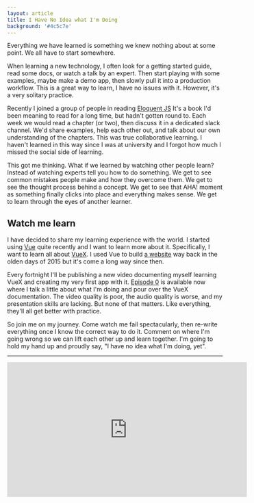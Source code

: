 ```yaml
---
layout: article
title: I Have No Idea what I'm Doing
background: '#4c5c7e'
---
```

Everything we have learned is something we knew nothing about at some point. We all have to start somewhere.

When learning a new technology, I often look for a getting started guide, read some docs, or watch a talk by an expert. Then start playing with some examples, maybe make a demo app, then slowly pull it into a production workflow. This is a great way to learn, I have no issues with it. However, it's a very solitary practice.

Recently I joined a group of people in reading [Eloquent JS](http://eloquentjavascript.net/) It's a book I'd been meaning to read for a long time, but hadn't gotten round to. Each week we would read a chapter (or two), then discuss it in a dedicated slack channel. We'd share examples, help each other out, and talk about our own understanding of the chapters. This was true collaborative learning. I haven't learned in this way since I was at university and I forgot how much I missed the social side of learning.

This got me thinking. What if we learned by watching other people learn? Instead of watching experts tell you how to do something. We get to see common mistakes people make and how they overcome them. We get to see the thought process behind a concept. We get to see that AHA! moment as something finally clicks into place and everything makes sense. We get to learn through the eyes of another learner.

## Watch me learn

I have decided to share my learning experience with the world. I started using [Vue](https://vuejs.org/) quite recently and I want to learn more about it. Specifically, I want to learn all about [VueX](https://vuex.vuejs.org/en/). I used Vue to build [a website](https://phmuseum.com/) way back in the olden days of 2015 but it's come a long way since then.

Every fortnight I'll be publishing a new video documenting myself learning VueX and creating my very first app with it. [Episode 0](#) is available now where I talk a little about what I'm doing and pour over the VueX documentation. The video quality is poor, the audio quality is worse, and my presentation skills are lacking. But none of that matters. Like everything, they'll all get better with practice.

So join me on my journey. Come watch me fail spectacularly, then re-write everything once I know the correct way to do it. Comment on where I'm going wrong so we can lift each other up and learn together. I'm going to hold my hand up and proudly say, "I have no idea what I'm doing, yet".

* * *

<iframe width="560" height="315" src="https://www.youtube.com/embed/bnN-k2Beo4E?rel=0&amp;controls=0&amp;showinfo=0" frameborder="0" allowfullscreen></iframe>